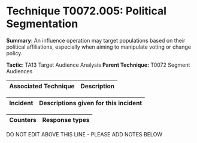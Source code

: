 # Technique T0072.005: Political Segmentation

**Summary**: An influence operation may target populations based on their political affiliations, especially when aiming to manipulate voting or change policy.

**Tactic**: TA13 Target Audience Analysis            **Parent Technique:** T0072 Segment Audiences


| Associated Technique | Description |
| --------- | ------------------------- |



| Incident | Descriptions given for this incident |
| -------- | -------------------- |



| Counters | Response types |
| -------- | -------------- |


DO NOT EDIT ABOVE THIS LINE - PLEASE ADD NOTES BELOW